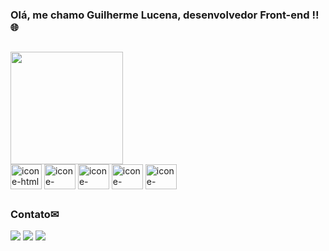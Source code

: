 
### Olá, me chamo Guilherme Lucena, desenvolvedor Front-end !! 🌐

##

<div>
  <img height="180em" src="https://github-readme-stats.vercel.app/api/top-langs/?username=Gui-lfm&layout=compact&theme=react"/>
</div>

<div>
  <img align="center" alt="icone-html" height="40" width="50" src="https://cdn.jsdelivr.net/gh/devicons/devicon/icons/html5/html5-original-wordmark.svg"/>
  <img align="center" alt="icone-" height="40" width="50" src="https://cdn.jsdelivr.net/gh/devicons/devicon/icons/css3/css3-original-wordmark.svg"/>
  <img align="center" alt="icone-" height="40" width="50" src="https://cdn.jsdelivr.net/gh/devicons/devicon/icons/javascript/javascript-original.svg"/>
  <img align="center" alt="icone-" height="40" width="50" src="https://cdn.jsdelivr.net/gh/devicons/devicon/icons/react/react-original.svg"/>
  <img align="center" alt="icone-" height="40" width="50" src="https://cdn.jsdelivr.net/gh/devicons/devicon/icons/sass/sass-original.svg"/>
</div>

##

### Contato✉

<div>
  <a href="mailto:guilherme.lucena17@gmail.com" target="_blank"><img src="https://img.shields.io/badge/Gmail-D14836?style=for-the-badge&logo=gmail&logoColor=white" target="_blank"/></a>
  <a href="https://api.whatsapp.com/send?phone=5511973302043&text=Olá%20Guilherme,%20tudo%20bem?" target="_blank"><img src="https://img.shields.io/badge/WhatsApp-25D366?style=for-the-badge&logo=whatsapp&logoColor=white" target="_blank"/></a>
  <a href="https://www.linkedin.com/in/guilherme-lucena-fm94/" target="_blank"><img src="https://img.shields.io/badge/LinkedIn-0077B5?style=for-the-badge&logo=linkedin&logoColor=white" target="_blank"/></a>
</div>
